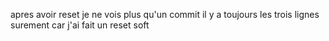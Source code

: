 apres avoir reset je ne vois plus qu'un commit
il y a toujours les trois lignes surement car j'ai fait un reset soft

